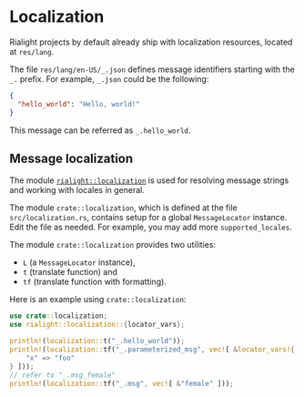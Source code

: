 # Localization

Rialight projects by default already ship with localization resources, located at `res/lang`.

The file `res/lang/en-US/_.json` defines message identifiers starting with the `_.` prefix. For example, `_.json` could be the following:

```json
{
  "hello_world": "Hello, world!"
}
```

This message can be referred as `_.hello_world`.

## Message localization

The module [`rialight::localization`](https://crates.io/crates/rialight_localization) is used for resolving message strings and working with locales in general.

The module `crate::localization`, which is defined at the file `src/localization.rs`, contains setup for a global `MessageLocator` instance. Edit the file as needed. For example, you may add more `supported_locales`.

The module `crate::localization` provides two utilities:
- `L` (a `MessageLocator` instance),
- `t` (translate function) and
- `tf` (translate function with formatting).

Here is an example using `crate::localization`:

```rust
use crate::localization;
use rialight::localization::{locator_vars};

println!(localization::t("_.hello_world"));
println!(localization::tf("_.parameterized_msg", vec![ &locator_vars!{
    "x" => "foo"
} ]));
// refer to "_.msg_female"
println!(localization::tf("_.msg", vec![ &"female" ]));
```